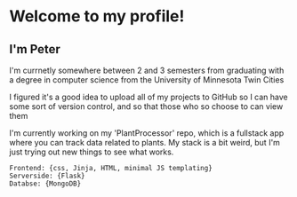 # Welcome to my profile!

## I'm Peter


I'm currnetly somewhere between 2 and 3 semesters from graduating with a degree in computer science from the University of Minnesota Twin Cities

I figured it's a good idea to upload all of my projects to GitHub so I can have some sort of version control, and so that those who so choose to can view them

I'm currently working on my 'PlantProcessor' repo, which is a fullstack app where you can track data related to plants. My stack is a bit weird, but I'm just trying out new things to see what works.
```
Frontend: {css, Jinja, HTML, minimal JS templating}
Serverside: {Flask}
Databse: {MongoDB}
```
